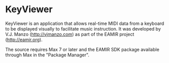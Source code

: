 # KeyViewer
KeyViewer is an application that allows real-time MIDI data from a keyboard to be displayed visually to facilitate music instruction. It was developed by V.J. Manzo (http://vjmanzo.com) as part of the EAMIR project (http://eamir.org).

The source requires Max 7 or later and the EAMIR SDK package available through Max in the "Package Manager".
